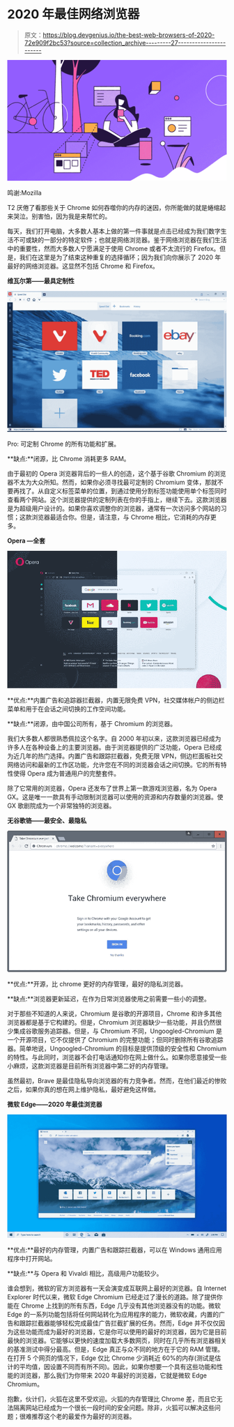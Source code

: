 # 2020 年最佳网络浏览器

> 原文：<https://blog.devgenius.io/the-best-web-browsers-of-2020-72e909f2bc53?source=collection_archive---------27----------------------->

![](img/fd5f1aade8ec9e647a9ee8154bef7eca.png)

鸣谢:Mozilla

T2 厌倦了看那些关于 Chrome 如何吞噬你的内存的迷因，你所能做的就是蜷缩起来哭泣。别害怕，因为我是来帮忙的。

每天，我们打开电脑，大多数人基本上做的第一件事就是点击已经成为我们数字生活不可或缺的一部分的特定软件；也就是网络浏览器。鉴于网络浏览器在我们生活中的重要性，然而大多数人宁愿满足于使用 Chrome 或者不太流行的 Firefox。但是，我们在这里是为了结束这种重复的选择循环；因为我们向你展示了 2020 年最好的网络浏览器。这显然不包括 Chrome 和 Firefox。

**维瓦尔第——最具定制性**

![](img/96b93babedad9fdb491f1c68c9abe456.png)

Pro: 可定制 Chrome 的所有功能和扩展。

**缺点:**闭源，比 Chrome 消耗更多 RAM。

由于最初的 Opera 浏览器背后的一些人的创造，这个基于谷歌 Chromium 的浏览器不太为大众所知。然而，如果你必须寻找最可定制的 Chromium 变体，那就不要再找了。从自定义标签菜单的位置，到通过使用分割标签功能使用单个标签同时查看两个网站。这个浏览器提供的定制列表在你的手指上，继续下去。这款浏览器是为超级用户设计的。如果你喜欢调整你的浏览器，通常有一次访问多个网站的习惯；这款浏览器最适合你。但是，请注意，与 Chrome 相比，它消耗的内存更多。

**Opera —全套**

![](img/2c148a065c73cf2143da11709a681802.png)

**优点:**内置广告和追踪器拦截器，内置无限免费 VPN，社交媒体帐户的侧边栏菜单和用于在会话之间切换的工作空间功能。

**缺点:**闭源，由中国公司所有，基于 Chromium 的浏览器。

我们大多数人都很熟悉佩拉这个名字。自 2000 年初以来，这款浏览器已经成为许多人在各种设备上的主要浏览器。由于浏览器提供的广泛功能，Opera 已经成为近几年的热门选择。内置广告和跟踪拦截器，免费无限 VPN，侧边栏面板社交网络访问和最新的工作区功能，允许您在不同的浏览器会话之间切换。它的所有特性使得 Opera 成为普通用户的完整套件。

除了它常用的浏览器，Opera 还发布了世界上第一款游戏浏览器，名为 Opera GX。这是唯一一款具有手动限制浏览器可以使用的资源和内存数量的浏览器。使 GX 歌剧院成为一个非常独特的浏览器。

**无谷歌铬——最安全、最隐私**

![](img/ce692dd477e6edade4c1b0564e5c5a43.png)

**优点:**开源，比 chrome 更好的内存管理，最好的隐私浏览器。

**缺点:**浏览器更新延迟，在作为日常浏览器使用之前需要一些小的调整。

对于那些不知道的人来说，Chromium 是谷歌的开源项目，Chrome 和许多其他浏览器都是基于它构建的。但是，Chromium 浏览器缺少一些功能，并且仍然很少集成谷歌服务追踪器。但是，与 Chromium 不同，Ungoogled-Chromium 是一个开源项目，它不仅提供了 Chromium 的完整功能；但同时删除所有谷歌追踪器。简单地说，Ungoogled-Chromium 的目标是提供顶级的安全性和 Chromium 的特性。与此同时，浏览器不会打电话通知你在网上做什么。如果你愿意接受一些小麻烦，这款浏览器是目前所有浏览器中第二好的内存管理。

虽然最初，Brave 是最佳隐私导向浏览器的有力竞争者。然而，在他们最近的惨败之后，如果你真的想在网上维护隐私，最好避免这样做。

**微软 Edge——2020 年最佳浏览器**

![](img/63e19a121bb3534ea7226f60ff7638d0.png)

**优点:**最好的内存管理，内置广告和跟踪拦截器，可以在 Windows 通用应用程序中打开网站。

**缺点:**与 Opera 和 Vivaldi 相比，高级用户功能较少。

谁会想到，微软的官方浏览器有一天会演变成互联网上最好的浏览器。自 Internet Explorer 时代以来，微软 Edge Chromium 已经走过了漫长的道路。除了提供你能在 Chrome 上找到的所有东西，Edge 几乎没有其他浏览器没有的功能。微软 Edge 的一系列功能包括将任何网站转化为应用程序的能力，微软收藏，内置的广告和跟踪拦截器能够轻松完成最佳广告拦截扩展的任务。然而，Edge 并不仅仅因为这些功能而成为最好的浏览器，它是你可以使用的最好的浏览器，因为它是目前最快的浏览器。它能够以更快的速度加载大多数网页，同时在几乎所有浏览器相关的基准测试中得分最高。但是，Edge 真正与众不同的地方在于它的 RAM 管理。在打开 5 个网页的情况下，Edge 仅比 Chrome 少消耗近 60%的内存(测试是估计的平均值，因设置不同而有所不同)。因此，如果你想要一个具有这些功能和性能的浏览器，那么我们为你带来 2020 年最好的浏览器，它就是微软 Edge Chromium。

抱歉，伙计们，火狐在这里不受欢迎。火狐的内存管理比 Chrome 差，而且它无法隔离网站已经成为一个很长一段时间的安全问题。除非，火狐可以解决这些问题；很难推荐这个老的最爱作为最好的浏览器。